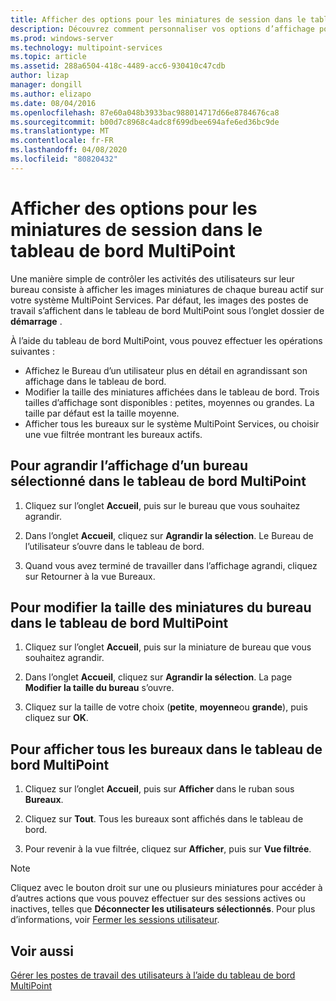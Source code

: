 ```yaml
---
title: Afficher des options pour les miniatures de session dans le tableau de bord MultiPoint
description: Découvrez comment personnaliser vos options d’affichage pour MultiPoint services
ms.prod: windows-server
ms.technology: multipoint-services
ms.topic: article
ms.assetid: 288a6504-418c-4489-acc6-930410c47cdb
author: lizap
manager: dongill
ms.author: elizapo
ms.date: 08/04/2016
ms.openlocfilehash: 87e60a048b3933bac988014717d66e8784676ca8
ms.sourcegitcommit: b00d7c8968c4adc8f699dbee694afe6ed36bc9de
ms.translationtype: MT
ms.contentlocale: fr-FR
ms.lasthandoff: 04/08/2020
ms.locfileid: "80820432"
---
```

# <a name="view-options-for-session-thumbnails-in-multipoint-dashboard"></a>Afficher des options pour les miniatures de session dans le tableau de bord MultiPoint
Une manière simple de contrôler les activités des utilisateurs sur leur bureau consiste à afficher les images miniatures de chaque bureau actif sur votre système MultiPoint Services. Par défaut, les images des postes de travail s’affichent dans le tableau de bord MultiPoint sous l’onglet dossier de **démarrage** .  
  
À l’aide du tableau de bord MultiPoint, vous pouvez effectuer les opérations suivantes :  
  
- Affichez le Bureau d’un utilisateur plus en détail en agrandissant son affichage dans le tableau de bord.  
- Modifier la taille des miniatures affichées dans le tableau de bord. Trois tailles d’affichage sont disponibles : petites, moyennes ou grandes. La taille par défaut est la taille moyenne.  
- Afficher tous les bureaux sur le système MultiPoint Services, ou choisir une vue filtrée montrant les bureaux actifs.  
  
## <a name="to-enlarge-the-view-of-a-selected-desktop-in-multipoint-dashboard"></a>Pour agrandir l’affichage d’un bureau sélectionné dans le tableau de bord MultiPoint  
  
1.  Cliquez sur l’onglet **Accueil**, puis sur le bureau que vous souhaitez agrandir.  
  
2.  Dans l’onglet **Accueil**, cliquez sur **Agrandir la sélection**. Le Bureau de l’utilisateur s’ouvre dans le tableau de bord.  
  
3.  Quand vous avez terminé de travailler dans l’affichage agrandi, cliquez sur Retourner à la vue Bureaux.  
  
## <a name="to-change-the-size-of-desktop-thumbnails-in-multipoint-dashboard"></a>Pour modifier la taille des miniatures du bureau dans le tableau de bord MultiPoint  
  
1.  Cliquez sur l’onglet **Accueil**, puis sur la miniature de bureau que vous souhaitez agrandir.  
  
2.  Dans l’onglet **Accueil**, cliquez sur **Agrandir la sélection**. La page **Modifier la taille du bureau** s’ouvre.  
  
3.  Cliquez sur la taille de votre choix (**petite**, **moyenne**ou **grande**), puis cliquez sur **OK**.  
  
## <a name="to-show-all-desktops-in-multipoint-dashboard"></a>Pour afficher tous les bureaux dans le tableau de bord MultiPoint  
  
1.  Cliquez sur l’onglet **Accueil**, puis sur **Afficher** dans le ruban sous **Bureaux**.  
  
2.  Cliquez sur **Tout**. Tous les bureaux sont affichés dans le tableau de bord.  
  
3.  Pour revenir à la vue filtrée, cliquez sur **Afficher**, puis sur **Vue filtrée**.  

>[!NOTE] 
> Cliquez avec le bouton droit sur une ou plusieurs miniatures pour accéder à d’autres actions que vous pouvez effectuer sur des sessions actives ou inactives, telles que **Déconnecter les utilisateurs sélectionnés**. Pour plus d’informations, voir [Fermer les sessions utilisateur](Log-Off-User-Sessions.md).

## <a name="see-also"></a>Voir aussi  
[Gérer les postes de travail des utilisateurs à l’aide du tableau de bord MultiPoint](Manage-User-Desktops-Using-MultiPoint-Dashboard.md)